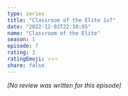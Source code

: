 ```yaml
---
type: series
title: "Classroom of the Elite 1x7"
date: "2022-12-03T22:10:05"
name: "Classroom of the Elite"
season: 1
episode: 7
rating: 3
ratingEmoji: ⭐️⭐️⭐️
share: false
---
```


_[No review was written for this episode]_
